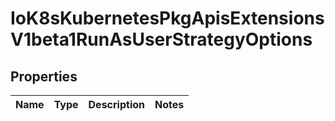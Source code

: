 
# IoK8sKubernetesPkgApisExtensionsV1beta1RunAsUserStrategyOptions

## Properties
Name | Type | Description | Notes
------------ | ------------- | ------------- | -------------



